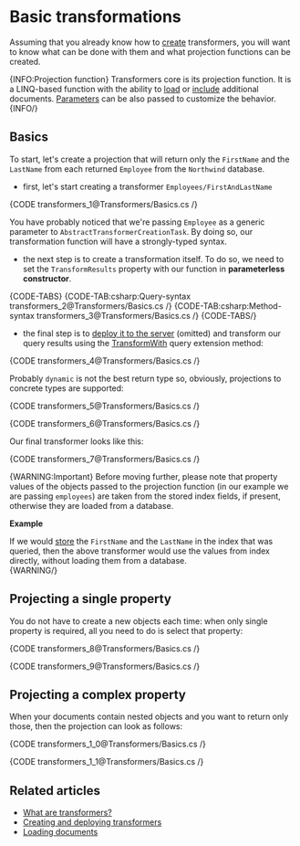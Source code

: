 # Basic transformations

Assuming that you already know how to [create](../transformers/creating-and-deploying) transformers, you will want to know what can be done with them and what projection functions can be created.

{INFO:Projection function}
Transformers core is its projection function. It is a LINQ-based function with the ability to [load](../transformers/loading-documents) or [include](../transformers/including-documents) additional documents. [Parameters](../transformers/passing-parameters) can be also passed to customize the behavior.
{INFO/}

## Basics

To start, let's create a projection that will return only the `FirstName` and the `LastName` from each returned `Employee` from the `Northwind` database.

- first, let's start creating a transformer `Employees/FirstAndLastName`

{CODE transformers_1@Transformers/Basics.cs /}

You have probably noticed that we're passing `Employee` as a generic parameter to `AbstractTransformerCreationTask`. By doing so, our transformation function will have a strongly-typed syntax.

- the next step is to create a transformation itself. To do so, we need to set the `TransformResults` property with our function in **parameterless constructor**.

{CODE-TABS}
{CODE-TAB:csharp:Query-syntax transformers_2@Transformers/Basics.cs /}
{CODE-TAB:csharp:Method-syntax transformers_3@Transformers/Basics.cs /}
{CODE-TABS/}

- the final step is to [deploy it to the server](../transformers/creating-and-deploying) (omitted) and transform our query results using the [TransformWith](../client-api/session/querying/how-to-use-transformers-in-queries) query extension method:

{CODE transformers_4@Transformers/Basics.cs /}

Probably `dynamic` is not the best return type so, obviously, projections to concrete types are supported:

{CODE transformers_5@Transformers/Basics.cs /}

{CODE transformers_6@Transformers/Basics.cs /}

Our final transformer looks like this:

{CODE transformers_7@Transformers/Basics.cs /}

{WARNING:Important}
Before moving further, please note that property values of the objects passed to the projection function (in our example we are passing `employees`) are taken from the stored index fields, if present, otherwise they are loaded from a database.   

**Example** 

If we would [store](../indexes/storing-data-in-index) the `FirstName` and the `LastName` in the index that was queried, then the above transformer would use the values from index directly, without loading them from a database.  
{WARNING/}

## Projecting a single property

You do not have to create a new objects each time: when only single property is required, all you need to do is select that property:

{CODE transformers_8@Transformers/Basics.cs /}

{CODE transformers_9@Transformers/Basics.cs /}

## Projecting a complex property

When your documents contain nested objects and you want to return only those, then the projection can look as follows:

{CODE transformers_1_0@Transformers/Basics.cs /}

{CODE transformers_1_1@Transformers/Basics.cs /}

## Related articles

- [What are transformers?](../transformers/what-are-transformers)
- [Creating and deploying transformers](../transformers/creating-and-deploying)
- [Loading documents](../transformers/loading-documents)
